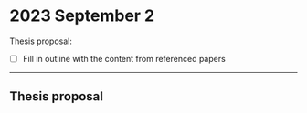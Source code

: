 # 2023 September 2

Thesis proposal:

- [ ] Fill in outline with the content from referenced papers

---

## Thesis proposal


